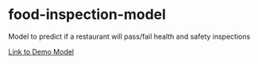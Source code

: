 # food-inspection-model
Model to predict if a restaurant will pass/fail health and safety inspections


[Link to Demo Model](https://papagorgio23-food-inspection-model-appapp-wsjwzf.streamlit.app/)


